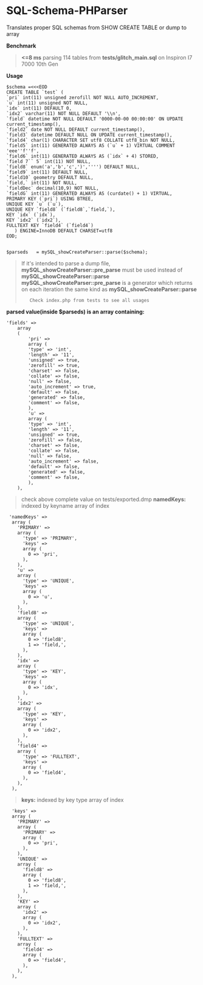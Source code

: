 # SQL-Schema-PHParser
Translates proper SQL schemas from SHOW CREATE TABLE or dump to array

**Benchmark**
> **<=8 ms** parsing 114 tables from **tests/glitch_main.sql** on Inspiron I7 7000 10th Gen

**Usage**

    $schema =<<<EOD
	CREATE TABLE `test` (
    `pri` int(11) unsigned zerofill NOT NULL AUTO_INCREMENT,
    `u` int(11) unsigned NOT NULL,
    `idx` int(11) DEFAULT 0,
    `idx2` varchar(11) NOT NULL DEFAULT '\\n',
    `field` datetime NOT NULL DEFAULT '0000-00-00 00:00:00' ON UPDATE current_timestamp(),
    `field2` date NOT NULL DEFAULT current_timestamp(),
    `field3` datetime DEFAULT NULL ON UPDATE current_timestamp(),
    `field4` char(1) CHARACTER SET utf8 COLLATE utf8_bin NOT NULL,
    `field5` int(11) GENERATED ALWAYS AS (`u` + 1) VIRTUAL COMMENT 'eee''f''f',
    `field6` int(11) GENERATED ALWAYS AS (`idx` + 4) STORED,
    `field 7`` 5` int(11) NOT NULL,
    `field8` enum('a','b','c',')','''') DEFAULT NULL,
    `field9` int(11) DEFAULT NULL,
    `field10` geometry DEFAULT NULL,
    `field,` int(11) NOT NULL,
    `fieldDec` decimal(10,9) NOT NULL,
    `fieldG` int(11) GENERATED ALWAYS AS (curdate() + 1) VIRTUAL,
    PRIMARY KEY (`pri`) USING BTREE,
    UNIQUE KEY `u` (`u`),
    UNIQUE KEY `field8` (`field8`,`field,`),
    KEY `idx` (`idx`),
    KEY `idx2` (`idx2`),
    FULLTEXT KEY `field4` (`field4`)
	   ) ENGINE=InnoDB DEFAULT CHARSET=utf8
	EOD;

    
    $parseds   = mySQL_showCreateParser::parse($schema);

>    If it's intended to parse a dump file,
> **mySQL_showCreateParser::pre_parse** must be used instead of **mySQL_showCreateParser::parse**
> **mySQL_showCreateParser::pre_parse** is a generator which returns on each iteration the same kind as **mySQL_showCreateParser::parse**
> 
>        Check index.php from tests to see all usages

   **parsed value(inside $parseds) is an array containing:**

	'fields' => 
		array 
		(
			'pri' => 
			array (
			'type' => 'int',
			'length' => '11',
			'unsigned' => true,
			'zerofill' => true,
			'charset' => false,
			'collate' => false,
			'null' => false,
			'auto_increment' => true,
			'default' => false,
			'generated' => false,
			'comment' => false,
			),
			'u' => 
			array (
			'type' => 'int',
			'length' => '11',
			'unsigned' => true,
			'zerofill' => false,
			'charset' => false,
			'collate' => false,
			'null' => false,
			'auto_increment' => false,
			'default' => false,
			'generated' => false,
			'comment' => false,
			),
		),

> 	check above complete value on tests/exported.dmp 
> **namedKeys:** indexed by keyname array of index

     'namedKeys' => 
      array (
        'PRIMARY' => 
        array (
          'type' => 'PRIMARY',
          'keys' => 
          array (
            0 => 'pri',
          ),
        ),
        'u' => 
        array (
          'type' => 'UNIQUE',
          'keys' => 
          array (
            0 => 'u',
          ),
        ),
        'field8' => 
        array (
          'type' => 'UNIQUE',
          'keys' => 
          array (
            0 => 'field8',
            1 => 'field,',
          ),
        ),
        'idx' => 
        array (
          'type' => 'KEY',
          'keys' => 
          array (
            0 => 'idx',
          ),
        ),
        'idx2' => 
        array (
          'type' => 'KEY',
          'keys' => 
          array (
            0 => 'idx2',
          ),
        ),
        'field4' => 
        array (
          'type' => 'FULLTEXT',
          'keys' => 
          array (
            0 => 'field4',
          ),
        ),
      ),
    

> **keys:** indexed by key type array of index

      'keys' => 
      array (
        'PRIMARY' => 
        array (
          'PRIMARY' => 
          array (
            0 => 'pri',
          ),
        ),
        'UNIQUE' => 
        array (
          'field8' => 
          array (
            0 => 'field8',
            1 => 'field,',
          ),
        ),
        'KEY' => 
        array (
          'idx2' => 
          array (
            0 => 'idx2',
          ),
        ),
        'FULLTEXT' => 
        array (
          'field4' => 
          array (
            0 => 'field4',
          ),
        ),
      ),
